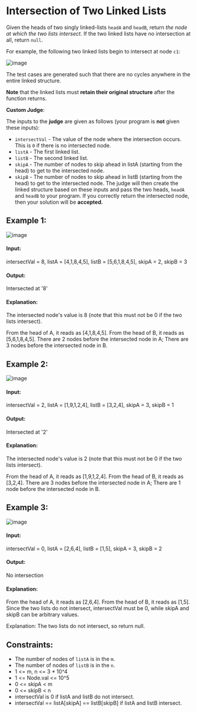 # Intersection of Two Linked Lists

Given the heads of two singly linked-lists `headA` and `headB`, return *the node at which the two lists intersect.* If the two linked lists have no intersection at all, return `null`.

For example, the following two linked lists begin to intersect at node `c1`:

![image](https://user-images.githubusercontent.com/24850908/172095154-56cbbd38-e032-4833-9968-5309ca9a78ce.png)

The test cases are generated such that there are no cycles anywhere in the entire linked structure.

**Note** that the linked lists must **retain their original structure** after the function returns.


**Custom Judge**:

The inputs to the **judge** are given as follows (your program is **not** given these inputs):

- `intersectVal` - The value of the node where the intersection occurs. This is `0` if there is no intersected node.
- `listA` - The first linked list.
- `listB` - The second linked list.
- `skipA` - The number of nodes to skip ahead in listA (starting from the head) to get to the intersected node.
- `skipB` - The number of nodes to skip ahead in listB (starting from the head) to get to the intersected node.
The judge will then create the linked structure based on these inputs and pass the two heads, `headA` and `headB` to your program. If you correctly return the intersected node, then your solution will be **accepted.**

 

## Example 1:

![image](https://user-images.githubusercontent.com/24850908/172095786-5ff00219-11ec-40bf-aac3-0de3ff2db721.png)


#### Input: 

intersectVal = 8, listA = [4,1,8,4,5], listB = [5,6,1,8,4,5], skipA = 2, skipB = 3

#### Output: 

Intersected at '8'

#### Explanation: 
The intersected node's value is 8 (note that this must not be 0 if the two lists intersect).

From the head of A, it reads as [4,1,8,4,5]. From the head of B, it reads as [5,6,1,8,4,5]. There are 2 nodes before the intersected node in A; There are 3 nodes before the intersected node in B.



## Example 2:

![image](https://user-images.githubusercontent.com/24850908/172096032-4f12bf2f-d1ef-4945-ad25-cbedd038131c.png)


#### Input: 

intersectVal = 2, listA = [1,9,1,2,4], listB = [3,2,4], skipA = 3, skipB = 1

#### Output: 

Intersected at '2'

#### Explanation: 

The intersected node's value is 2 (note that this must not be 0 if the two lists intersect).

From the head of A, it reads as [1,9,1,2,4]. From the head of B, it reads as [3,2,4]. There are 3 nodes before the intersected node in A; There are 1 node before the intersected node in B.



## Example 3:

![image](https://user-images.githubusercontent.com/24850908/172096041-1ed24726-f283-48eb-beee-f3bf3c4a259c.png)

#### Input: 

intersectVal = 0, listA = [2,6,4], listB = [1,5], skipA = 3, skipB = 2

#### Output: 

No intersection

#### Explanation: 

From the head of A, it reads as [2,6,4]. From the head of B, it reads as [1,5]. Since the two lists do not intersect, intersectVal must be 0, while skipA and skipB can be arbitrary values.

Explanation: The two lists do not intersect, so return null.
 

## Constraints:
- The number of nodes of `listA` is in the `m`.
- The number of nodes of `listB` is in the `n`.
- 1 <= m, n <= 3 * 10^4
- 1 <= Node.val <= 10^5
- 0 <= skipA < m
- 0 <= skipB < n
- intersectVal is 0 if listA and listB do not intersect.
- intersectVal == listA[skipA] == listB[skipB] if listA and listB intersect.
